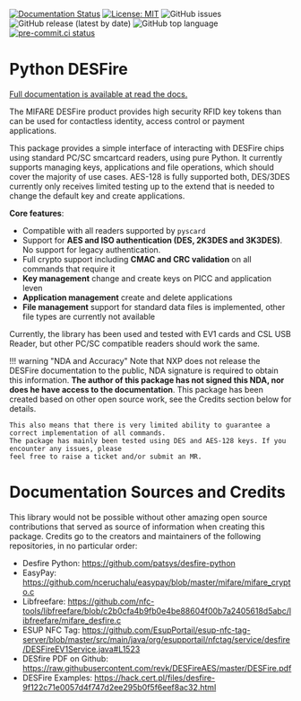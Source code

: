 [![Documentation Status](https://readthedocs.org/projects/python-desfire/badge/?version=latest)](https://python-desfire.readthedocs.io/en/latest/?badge=latest)
[![License: MIT](https://img.shields.io/badge/License-MIT-brightgreen.svg)](https://opensource.org/licenses/MIT)
![GitHub issues](https://img.shields.io/github/issues/waza-ari/python-desfire)
![GitHub release (latest by date)](https://img.shields.io/github/v/release/waza-ari/python-desfire)
![GitHub top language](https://img.shields.io/github/languages/top/waza-ari/python-desfire)
[![pre-commit.ci status](https://results.pre-commit.ci/badge/github/waza-ari/python-desfire/main.svg)](https://results.pre-commit.ci/latest/github/waza-ari/python-desfire/main)

# Python DESFire

[Full documentation is available at read the docs.](https://python-desfire.readthedocs.io/en/latest/)

The MIFARE DESFire product provides high security RFID key tokens than can be used for contactless identity, access control or payment applications.

This package provides a simple interface of interacting with DESFire chips using standard PC/SC smcartcard readers, using pure Python.
It currently supports managing keys, applications and file operations, which should cover the majority of use cases.
AES-128 is fully supported both, DES/3DES currently only receives limited testing up to the extend that is needed to change the default key and create applications.

**Core features**:

-  Compatible with all readers supported by `pyscard`
- Support for **AES and ISO authentication (DES, 2K3DES and 3K3DES)**. No support for legacy authentication.
- Full crypto support including **CMAC and CRC validation** on all commands that require it
- **Key management** change and create keys on PICC and application leven
- **Application management** create and delete applications
- **File management** support for standard data files is implemented, other file types are currently not available

Currently, the library has been used and tested with EV1 cards and CSL USB Reader, but other PC/SC compatible readers should work the same.

!!! warning "NDA and Accuracy"
    Note that NXP does not release the DESFire documentation to the public, NDA signature is required to obtain this information.
    **The author of this package has not signed this NDA, nor does he have access to the documentation**.
    This package has been created based on other open source work, see the Credits section below for details.

    This also means that there is very limited ability to guarantee a correct implementation of all commands.
    The package has mainly been tested using DES and AES-128 keys. If you encounter any issues, please
    feel free to raise a ticket and/or submit an MR.

# Documentation Sources and Credits

This library would not be possible without other amazing open source contributions that served as source of information
when creating this package. Credits go to the creators and maintainers of the following repositories, in no particular order:

- Desfire Python: https://github.com/patsys/desfire-python
- EasyPay: https://github.com/nceruchalu/easypay/blob/master/mifare/mifare_crypto.c
- Libfreefare: https://github.com/nfc-tools/libfreefare/blob/c2b0cfa4b9fb0e4be88604f00b7a2405618d5abc/libfreefare/mifare_desfire.c
- ESUP NFC Tag: https://github.com/EsupPortail/esup-nfc-tag-server/blob/master/src/main/java/org/esupportail/nfctag/service/desfire/DESFireEV1Service.java#L1523
- DESfire PDF on Github: https://raw.githubusercontent.com/revk/DESFireAES/master/DESFire.pdf
- DESFire Examples: https://hack.cert.pl/files/desfire-9f122c71e0057d4f747d2ee295b0f5f6eef8ac32.html
